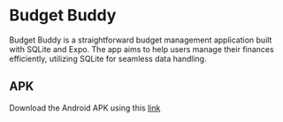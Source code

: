 # Budget Buddy

Budget Buddy is a straightforward budget management application built with SQLite and Expo. The app aims to help users manage their finances efficiently, utilizing SQLite for seamless data handling.

## APK

Download the Android APK using this [link](https://expo.dev/artifacts/eas/wfhp8xMtSKEKdGEezm3Y58.apk)
